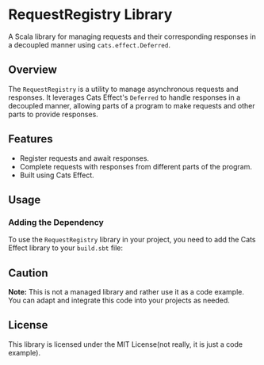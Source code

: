 # RequestRegistry Library

A Scala library for managing requests and their corresponding responses in a decoupled manner using `cats.effect.Deferred`.

## Overview

The `RequestRegistry` is a utility to manage asynchronous requests and responses. It leverages Cats Effect's `Deferred` to handle responses in a decoupled manner, allowing parts of a program to make requests and other parts to provide responses.

## Features

- Register requests and await responses.
- Complete requests with responses from different parts of the program.
- Built using Cats Effect.

## Usage

### Adding the Dependency

To use the `RequestRegistry` library in your project, you need to add the Cats Effect library to your `build.sbt` file:

## Caution
**Note:** This is not a managed library and rather use it as a code example. You can adapt and integrate this code into your projects as needed.

## License
This library is licensed under the MIT License(not really, it is just a code example).
